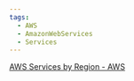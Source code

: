 ```yaml
---
tags:
  - AWS
  - AmazonWebServices
  - Services
---
```

[AWS Services by Region - AWS](https://aws.amazon.com/about-aws/global-infrastructure/regional-product-services/)

